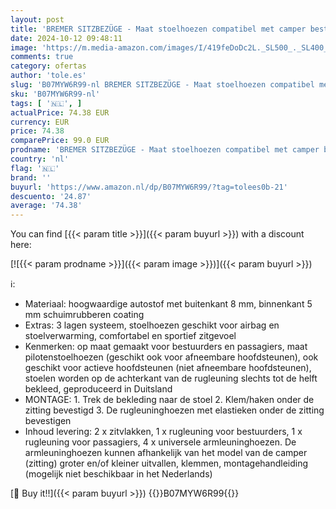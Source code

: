 ```yaml
---
layout: post
title: 'BREMER SITZBEZÜGE - Maat stoelhoezen compatibel met camper bestuurder en passagiers Kleurnummer: 830 beige mokka'
date: 2024-10-12 09:48:11
image: 'https://m.media-amazon.com/images/I/419feDoDc2L._SL500_._SL400_.jpg'
comments: true
category: ofertas
author: 'tole.es'
slug: 'B07MYW6R99-nl BREMER SITZBEZÜGE - Maat stoelhoezen compatibel met camper...'
sku: 'B07MYW6R99-nl'
tags: [ '🇳🇱', ]
actualPrice: 74.38 EUR
currency: EUR
price: 74.38
comparePrice: 99.0 EUR
prodname: 'BREMER SITZBEZÜGE - Maat stoelhoezen compatibel met camper bestuurder en passagiers Kleurnummer: 830 beige mokka'
country: 'nl'
flag: '🇳🇱'
brand: ''
buyurl: 'https://www.amazon.nl/dp/B07MYW6R99/?tag=tolees0b-21'
descuento: '24.87'
average: '74.38'
---
```


You can find [{{< param title >}}]({{< param buyurl >}}) with a discount here:

[![{{< param prodname >}}]({{< param image >}})]({{< param buyurl >}})

ℹ️:

- Materiaal: hoogwaardige autostof met buitenkant 8 mm, binnenkant 5 mm schuimrubberen coating
- Extras: 3 lagen systeem, stoelhoezen geschikt voor airbag en stoelverwarming, comfortabel en sportief zitgevoel
- Kenmerken: op maat gemaakt voor bestuurders en passagiers, maat pilotenstoelhoezen (geschikt ook voor afneembare hoofdsteunen), ook geschikt voor actieve hoofdsteunen (niet afneembare hoofdsteunen), stoelen worden op de achterkant van de rugleuning slechts tot de helft bekleed, geproduceerd in Duitsland
- MONTAGE: 1. Trek de bekleding naar de stoel 2. Klem/haken onder de zitting bevestigd 3. De rugleuninghoezen met elastieken onder de zitting bevestigen
- Inhoud levering: 2 x zitvlakken, 1 x rugleuning voor bestuurders, 1 x rugleuning voor passagiers, 4 x universele armleuninghoezen. De armleuninghoezen kunnen afhankelijk van het model van de camper (zitting) groter en/of kleiner uitvallen, klemmen, montagehandleiding (mogelijk niet beschikbaar in het Nederlands)

[🛒 Buy it!!]({{< param buyurl >}})
{{<world>}}B07MYW6R99{{</world>}}
